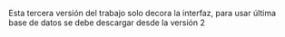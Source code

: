 Esta tercera versión del trabajo solo decora la interfaz, para usar última base de datos se debe descargar desde la versión 2
